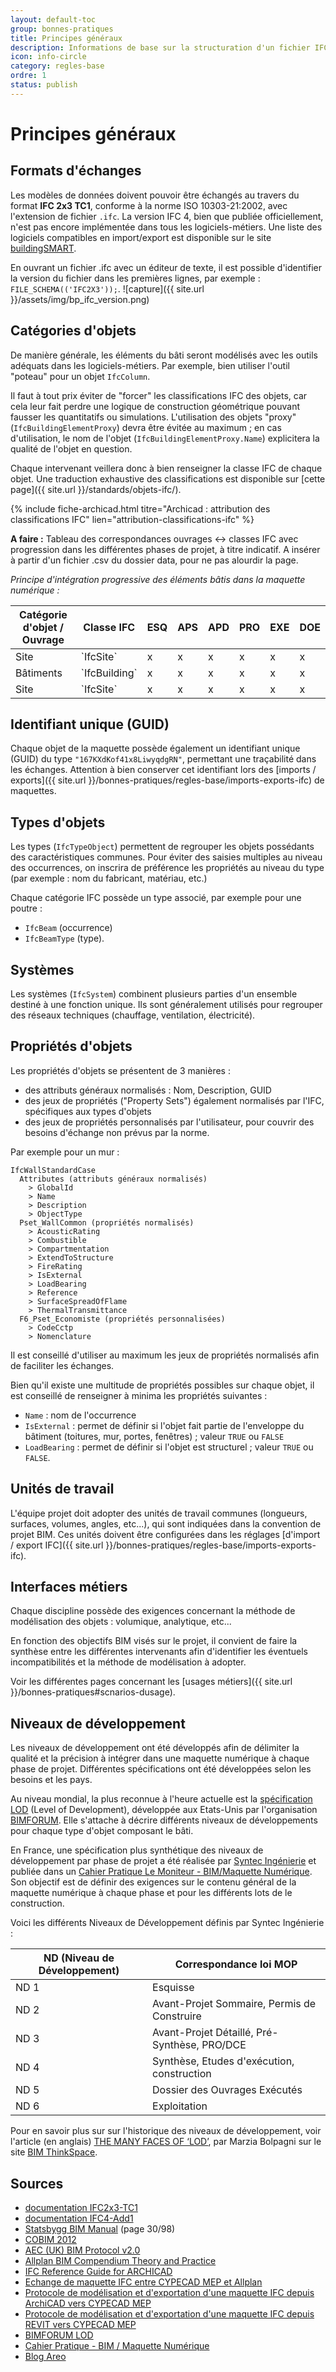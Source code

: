 ```yaml
---
layout: default-toc
group: bonnes-pratiques
title: Principes généraux
description: Informations de base sur la structuration d'un fichier IFC, la classification des objets, les niveaux de détail.
icon: info-circle
category: regles-base
ordre: 1
status: publish
---
```


# Principes généraux

## Formats d'échanges
Les modèles de données doivent pouvoir être échangés au travers du format **IFC 2x3 TC1**, conforme à la norme ISO 10303-21:2002, avec l'extension de fichier `.ifc`. La version IFC 4, bien que publiée officiellement, n'est pas encore implémentée dans tous les logiciels-métiers. Une liste des logiciels compatibles en import/export est disponible sur le site [buildingSMART](http://www.buildingsmart.org/compliance/certified-software/).

En ouvrant un fichier .ifc avec un éditeur de texte, il est possible d'identifier la version du fichier dans les premières lignes, par exemple : `FILE_SCHEMA(('IFC2X3'));`.
![capture]({{ site.url }}/assets/img/bp_ifc_version.png)

## Catégories d'objets

De manière générale, les éléments du bâti seront modélisés avec les outils adéquats dans les logiciels-métiers. Par exemple, bien utiliser l'outil "poteau" pour un objet `IfcColumn`.

Il faut à tout prix éviter de "forcer" les classifications IFC des objets, car cela leur fait perdre une logique de construction géométrique pouvant fausser les quantitatifs ou simulations. L'utilisation des objets "proxy" (`IfcBuildingElementProxy`) devra être évitée au maximum ; en cas d'utilisation, le nom de l'objet (`IfcBuildingElementProxy.Name`) explicitera la qualité de l'objet en question.

Chaque intervenant veillera donc à bien renseigner la classe IFC de chaque objet. Une traduction exhaustive des classifications est disponible sur [cette page]({{ site.url }}/standards/objets-ifc/).

{% include fiche-archicad.html titre="Archicad : attribution des classifications IFC" lien="attribution-classifications-ifc" %}

<div class="alert alert-danger" role="alert">
  <i class="fa fa-exclamation-triangle"></i> <strong>A faire :</strong>
  Tableau des correspondances ouvrages <-> classes IFC avec progression dans les différentes phases de projet, à titre indicatif. A insérer à partir d'un fichier .csv du dossier data, pour ne pas alourdir la page.
</div>

*Principe d'intégration progressive des éléments bâtis dans la maquette numérique :*

<div class="table-responsive">
  <table class="table table-bordered table-hover">
    <thead>
    <tr>
      <th>Catégorie d'objet / Ouvrage</th>
      <th>Classe IFC</th>
      <th>ESQ</th>
      <th>APS</th>
      <th>APD</th>
      <th>PRO</th>
      <th>EXE</th>
      <th>DOE</th>
    </tr>
    </thead>
    <tbody>
      <tr>
        <td>Site</td>
        <td>`IfcSite`</td>
        <td>x</td>
        <td>x</td>
        <td>x</td>
        <td>x</td>
        <td>x</td>
        <td>x</td>
      </tr>
      <tr>
        <td>Bâtiments</td>
        <td>`IfcBuilding`</td>
        <td>x</td>
        <td>x</td>
        <td>x</td>
        <td>x</td>
        <td>x</td>
        <td>x</td>
      </tr>
      <tr>
        <td>Site</td>
        <td>`IfcSite`</td>
        <td>x</td>
        <td>x</td>
        <td>x</td>
        <td>x</td>
        <td>x</td>
        <td>x</td>
      </tr>
    </tbody>
  </table>
</div>

## Identifiant unique (GUID)

Chaque objet de la maquette possède également un identifiant unique (GUID) du type `"167KXdKof41x8LiwyqdgRN"`, permettant une traçabilité dans les échanges. Attention à bien conserver cet identifiant lors des [imports / exports]({{ site.url }}/bonnes-pratiques/regles-base/imports-exports-ifc) de maquettes.

## Types d'objets

Les types (`IfcTypeObject`) permettent de regrouper les objets possédants des caractéristiques communes. Pour éviter des saisies multiples au niveau des occurrences, on inscrira de préférence les propriétés au niveau du type (par exemple : nom du fabricant, matériau, etc.)

Chaque catégorie IFC possède un type associé, par exemple pour une poutre :

* `IfcBeam` (occurrence)
* `IfcBeamType` (type).

## Systèmes

Les systèmes (`IfcSystem`) combinent plusieurs parties d'un ensemble destiné à une fonction unique. Ils sont généralement utilisés pour regrouper des réseaux techniques (chauffage, ventilation, électricité).

## Propriétés d'objets

Les propriétés d'objets se présentent de 3 manières :

* des attributs généraux normalisés : Nom, Description, GUID
* des jeux de propriétés ("Property Sets") également normalisés par l'IFC, spécifiques aux types d'objets
* des jeux de propriétés personnalisés par l'utilisateur, pour couvrir des besoins d'échange non prévus par la norme.

Par exemple pour un mur :

~~~
IfcWallStandardCase
  Attributes (attributs généraux normalisés)
    > GlobalId
    > Name
    > Description
    > ObjectType
  Pset_WallCommon (propriétés normalisés)
    > AcousticRating
    > Combustible
    > Compartmentation
    > ExtendToStructure
    > FireRating
    > IsExternal
    > LoadBearing
    > Reference
    > SurfaceSpreadOfFlame
    > ThermalTransmittance
  F6_Pset_Economiste (propriétés personnalisées)
    > CodeCctp
    > Nomenclature
~~~

Il est conseillé d'utiliser au maximum les jeux de propriétés normalisés afin de faciliter les échanges.

Bien qu'il existe une multitude de propriétés possibles sur chaque objet, il est conseillé de renseigner à minima les propriétés suivantes :

* `Name` : nom de l'occurrence
* `IsExternal` : permet de définir si l'objet fait partie de l'enveloppe du bâtiment (toitures, mur, portes, fenêtres) ; valeur `TRUE` ou `FALSE`
* `LoadBearing` : permet de définir si l'objet est structurel ; valeur `TRUE` ou `FALSE`.

## Unités de travail

L'équipe projet doit adopter des unités de travail communes (longueurs, surfaces, volumes, angles, etc...), qui sont indiquées dans la convention de projet BIM.
Ces unités doivent être configurées dans les réglages [d'import / export IFC]({{ site.url }}/bonnes-pratiques/regles-base/imports-exports-ifc).

## Interfaces métiers

Chaque discipline possède des exigences concernant la méthode de modélisation des objets : volumique, analytique, etc...

En fonction des objectifs BIM visés sur le projet, il convient de faire la synthèse entre les différentes intervenants afin d'identifier les éventuels incompatibilités et la méthode de modélisation à adopter.

Voir les différentes pages concernant les  [usages métiers]({{ site.url }}/bonnes-pratiques#scnarios-dusage).

## Niveaux de développement

Les niveaux de développement ont été développés afin de délimiter la qualité et la précision à intégrer dans une maquette numérique à chaque phase de projet. Différentes spécifications ont été développées selon les besoins et les pays.

Au niveau mondial, la plus reconnue à l'heure actuelle est la [spécification LOD](http://bimforum.org/lod/) (Level of Development), développée aux Etats-Unis par l'organisation [BIMFORUM](http://bimforum.org/). Elle s'attache à décrire différents niveaux de développements pour chaque type d'objet composant le bâti.

En France, une spécification plus synthétique des niveaux de développement par phase de projet a été réalisée par [Syntec Ingénierie](http://www.syntec-ingenierie.fr/) et publiée dans un [Cahier Pratique Le Moniteur - BIM/Maquette Numérique](http://www.syntec-ingenierie.fr/actualites/2014/08/29/bimmaquette-numerique-contenu-et-niveaux-de-developpement/). Son objectif est de définir des exigences sur le contenu général de la maquette numérique à chaque phase et pour les différents lots de le construction.

Voici les différents Niveaux de Développement définis par Syntec Ingénierie :

<div class="table-responsive">
  <table class="table table-bordered table-hover">
    <thead>
    <tr>
      <th>ND (Niveau de Développement)</th>
      <th>Correspondance loi MOP</th>
    </tr>
    </thead>
    <tbody>
      <tr>
        <td>ND 1</td>
        <td>Esquisse</td>
      </tr>
      <tr>
        <td>ND 2</td>
        <td>Avant-Projet Sommaire, Permis de Construire</td>
      </tr>
      <tr>
        <td>ND 3</td>
        <td>Avant-Projet Détaillé, Pré-Synthèse, PRO/DCE</td>
      </tr>
      <tr>
        <td>ND 4</td>
        <td>Synthèse, Etudes d'exécution, construction</td>
      </tr>
      <tr>
        <td>ND 5</td>
        <td>Dossier des Ouvrages Exécutés</td>
      </tr>
      <tr>
        <td>ND 6</td>
        <td>Exploitation</td>
      </tr>
    </tbody>
  </table>
</div>

Pour en savoir plus sur sur l'historique des niveaux de développement, voir l'article (en anglais) [THE MANY FACES OF ‘LOD’](http://www.bimthinkspace.com/2016/07/the-many-faces-of-lod.html), par Marzia Bolpagni sur le site [BIM ThinkSpace](http://www.bimthinkspace.com/).

## Sources

* [documentation IFC2x3-TC1](http://www.buildingsmart-tech.org/ifc/IFC4/Add1/html/)
* [documentation IFC4-Add1](http://www.buildingsmart-tech.org/ifc/IFC4/Add1/html/)
* [Statsbygg BIM Manual](http://www.statsbygg.no/Files/publikasjoner/manualer/StatsbyggBIM-manual-ver1-2-1eng-2013-12-17.pdf) (page 30/98)
* [COBIM 2012](http://www.en.buildingsmart.kotisivukone.com/3)
* [AEC (UK) BIM Protocol v2.0](https://aecuk.wordpress.com/documents/)
* [Allplan BIM Compendium Theory and Practice](https://www.allplan.com/fileadmin/user_upload/_corp/Home/Aktionsseiten/BIM_Leitfaden/EN/Allplan_BIM_Compendium.pdf)
* [IFC Reference Guide for ARCHICAD](http://www.graphisoft.com/downloads/addons/ifc/index.html)
* [Echange de maquette IFC entre CYPECAD MEP et Allplan](https://cypecommunity.zendesk.com/hc/fr/articles/204525969-Echange-de-maquette-IFC-entre-CYPECAD-MEP-et-Allplan)
* [Protocole de modélisation et d'exportation d'une maquette IFC depuis ArchiCAD vers CYPECAD MEP](https://cypecommunity.zendesk.com/hc/fr/articles/204281509-Protocole-de-modélisation-et-d-exportation-d-une-maquette-IFC-depuis-ArchiCAD-vers-CYPECAD-MEP)
* [Protocole de modélisation et d'exportation d'une maquette IFC depuis REVIT vers CYPECAD MEP](https://cypecommunity.zendesk.com/hc/fr/articles/201766699-Protocole-d-exportation-d-une-maquette-IFC-depuis-REVIT-et-importation-dans-CYPECAD-MEP-)
* [BIMFORUM LOD](http://bimforum.org/lod/)
* [Cahier Pratique - BIM / Maquette Numérique](http://www.syntec-ingenierie.fr/actualites/2014/08/29/bimmaquette-numerique-contenu-et-niveaux-de-developpement/)
* [Blog Areo](http://blog.areo.io/)